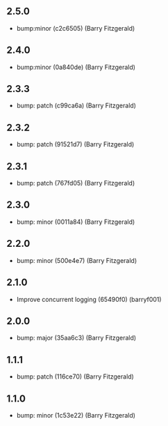 ## 2.5.0
- bump:minor (c2c6505) (Barry Fitzgerald)
## 2.4.0
- bump:minor (0a840de) (Barry Fitzgerald)
## 2.3.3
- bump: patch (c99ca6a) (Barry Fitzgerald)
## 2.3.2
- bump: patch (91521d7) (Barry Fitzgerald)
## 2.3.1
- bump: patch (767fd05) (Barry Fitzgerald)
## 2.3.0
- bump: minor (0011a84) (Barry Fitzgerald)
## 2.2.0
- bump: minor (500e4e7) (Barry Fitzgerald)
## 2.1.0
- Improve concurrent logging (65490f0) (barryf001)
## 2.0.0
- bump: major (35aa6c3) (Barry Fitzgerald)
## 1.1.1
- bump: patch (116ce70) (Barry Fitzgerald)
## 1.1.0
- bump: minor (1c53e22) (Barry Fitzgerald)
